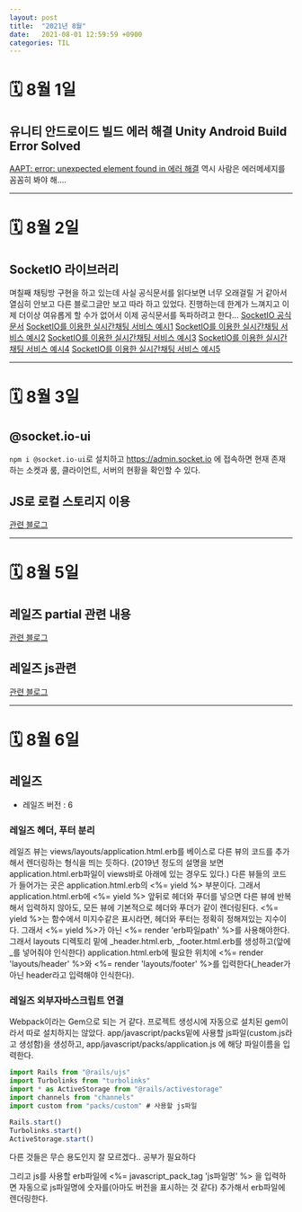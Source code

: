 ```yaml
---
layout: post
title:  "2021년 8월"
date:   2021-08-01 12:59:59 +0900
categories: TIL
---
```


# 🗓 8월 1일
## 유니티 안드로이드 빌드 에러 해결 Unity Android Build Error Solved
[AAPT: error: unexpected element found in 에러 해결](https://ajh322.tistory.com/294)
역시 사람은 에러메세지를 꼼꼼히 봐야 해....

---

# 🗓 8월 2일
## SocketIO 라이브러리
며칠째 채팅방 구현을 하고 있는데 사실 공식문서를 읽다보면 너무 오래걸릴 거 같아서 열심히 안보고 다른 블로그글만 보고 따라 하고 있었다.
진행하는데 한계가 느껴지고 이제 더이상 여유롭게 할 수가 없어서 이제 공식문서를 독파하려고 한다...
[SocketIO 공식문서](https://socket.io/)
[SocketIO를 이용한 실시간채팅 서비스 예시1](https://github.com/aamirjaved844/ReactSocketChat)
[SocketIO를 이용한 실시간채팅 서비스 예시2](https://github.com/safak/youtube/tree/chat-app)
[SocketIO를 이용한 실시간채팅 서비스 예시3](https://www.fullstacklabs.co/blog/chat-application-react-express-socket-io)
[SocketIO를 이용한 실시간채팅 서비스 예시4](https://github.com/WebDevSimplified/Realtime-Chat-App-With-Rooms)
[SocketIO를 이용한 실시간채팅 서비스 예시5](https://github.com/WebDevSimplified/Realtime-Simple-Chat-App)

---

# 🗓 8월 3일
## @socket.io-ui
```npm i @socket.io-ui```로 설치하고 https://admin.socket.io 에 접속하면 현재 존재하는 소켓과 룸, 클라이언트, 서버의 현황을 확인할 수 있다.

## JS로 로컬 스토리지 이용
[관련 블로그](https://www.daleseo.com/js-web-storage/)

---

# 🗓 8월 5일
## 레일즈 partial 관련 내용
[관련 블로그](https://flearning-blog.tistory.com/39?category=646783)

## 레일즈 js관련
[관련 블로그](https://brandonhilkert.com/blog/page-specific-javascript-in-rails/)

---

# 🗓 8월 6일
## 레일즈
- 레일즈 버전 : 6
### 레일즈 헤더, 푸터 분리
레일즈 뷰는 views/layouts/application.html.erb를 베이스로 다른 뷰의 코드를 추가해서 렌더링하는 형식을 띄는 듯하다.
(2019년 정도의 설명을 보면 application.html.erb파일이 views바로 아래에 있는 경우도 있다.)
다른 뷰들의 코드가 들어가는 곳은 application.html.erb의 <%= yield %> 부분이다.
그래서 application.html.erb에 <%= yield %> 앞뒤로 헤더와 푸더를 넣으면 다른 뷰에 반복해서 입력하지 않아도, 모든 뷰에 기본적으로 헤더와 푸더가 같이 렌더링된다.
<%= yield %>는 함수에서 미지수같은 표시라면, 헤더와 푸터는 정확히 정해져있는 지수이다.
그래서 <%= yield %>가 아닌 <%= render 'erb파일path' %>를 사용해야한다.
그래서 layouts 디렉토리 밑에 _header.html.erb, _footer.html.erb를 생성하고(앞에 _를 넣어줘야 인식한다) application.html.erb에 필요한 위치에 <%= render 'layouts/header' %>와 <%= render 'layouts/footer' %>를 입력한다(_header가 아닌 header라고 입력해야 인식한다).

### 레일즈 외부자바스크립트 연결
Webpack이라는 Gem으로 되는 거 같다.
프로젝트 생성시에 자동으로 설치된 gem이라서 따로 설치하지는 않았다.
app/javascript/packs밑에 사용할 js파일(custom.js라고 생성함)을 생성하고, app/javascript/packs/application.js 에 해당 파일이름을 입력한다.
```js
import Rails from "@rails/ujs"
import Turbolinks from "turbolinks"
import * as ActiveStorage from "@rails/activestorage"
import channels from "channels"
import custom from "packs/custom" # 사용할 js파일

Rails.start()
Turbolinks.start()
ActiveStorage.start()
```
다른 것들은 무슨 용도인지 잘 모르겠다.. 공부가 필요하다

그리고 js를 사용할 erb파일에 <%= javascript_pack_tag 'js파일명' %> 을 입력하면 자동으로 js파일명에 숫자를(아마도 버전을 표시하는 것 같다) 추가해서 erb파일에 렌더링한다.


